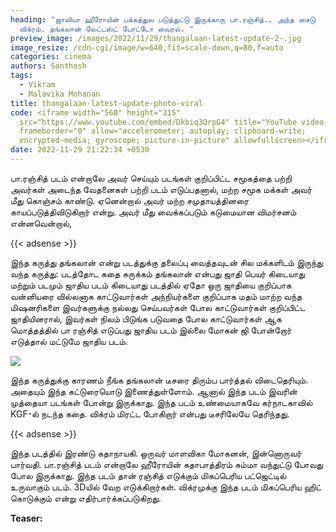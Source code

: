 ```yaml
---
heading: "ஜாலியா ஹீரோயின் பக்கத்துல படுத்துட்டு இருக்காரு பா.ரஞ்சித்.. அந்த சைடு
  விக்ரம். தங்கலான் லேட்டஸ்ட் போட்டோ வைரல். "
preview_image: /images/2022/11/29/thangalaan-latest-update-2-.jpg
image_resize: /cdn-cgi/image/w=640,fit=scale-down,q=80,f=auto
categories: cinema
authors: Santhosh
tags:
  - Vikram
  - Malavika Mohanan
title: thangalaan-latest-update-photo-viral
code: <iframe width="560" height="315"
  src="https://www.youtube.com/embed/Dkbiq3QrpG4" title="YouTube video player"
  frameborder="0" allow="accelerometer; autoplay; clipboard-write;
  encrypted-media; gyroscope; picture-in-picture" allowfullscreen></iframe>
date: 2022-11-29 21:22:34 +0530
---
```

பா.ரஞ்சித் படம் என்றாலே அவர் செய்யும் படங்கள் குறிப்பிட்ட சமூகத்தை பற்றி அவர்கள் அடைந்த வேதனைகள் பற்றி படம் எடுப்பதனால், மற்ற சமூக மக்கள் அவர் மீது கொஞ்சம் காண்டு. ஏனென்றால் அவர் மற்ற சமுதாயத்தினரை காயப்படுத்திவிடுகிறார் என்று. அவர் மீது வைக்கப்படும் கடுமையான விமர்சனம் என்னவென்றால்,

{{< adsense >}}

இந்த கருத்து தங்கலான் என்று படத்துக்கு தலைப்பு வைத்தவுடன் சில மக்களிடம் இருந்து வந்த கருத்து: படத்தோட கதை சுருக்கம் தங்கலான் என்பது ஜாதி பெயர் கிடையாது மற்றும் படமும் ஜாதிய படம் கிடையாது படத்தில் ஏதோ ஒரு ஜாதியை குறிப்பாக வன்னியரை வில்லனாக காட்டுவார்கள் அந்நியர்களை குறிப்பாக மதம் மாற்ற வந்த மிஷனரிகளை இவர்களுக்கு நல்லது செய்பவர்கள் போல காட்டுவார்கள் குறிப்பிட்ட ஜாதியினரால், இவர்கள் நிலம் பிடுங்க படுவதை போல காட்டுவார்கள் ஆக மொத்தத்தில் பா ரஞ்சித் எடுப்பது ஜாதிய படம் இல்லை மோகன் ஜி போன்றோர் எடுத்தால் மட்டுமே ஜாதிய படம்.

![](/images/2022/11/29/thangalaan-latest-update-1-.jpg)

இந்த கருத்துக்கு காரணம் நீங்க தங்கலான் டீசரை திரும்ப பார்த்தல் விடைதெரியும். அதையும் இந்த கட்டுரையொடு இணைத்துள்ளோம். ஆனால் இந்த படம் இவரின் முத்தையா படங்கள் போன்று இருக்காது. இந்த படம் உண்மையாகவே கர்நாடகாவில் KGF-ல் நடந்த கதை. விக்ரம் மிரட்ட போகிறார் என்பது டீசரிலேயே தெரிந்தது.

{{< adsense >}}

இந்த படத்தில் இரண்டு கதாநாயகி. ஒருவர் மாளவிகா மோகனன், இன்னொருவர் பார்வதி. பா.ரஞ்சித் படம் என்றாலே ஹீரோயின் கதாபாத்திரம் சும்மா வந்துட்டு போவது போல இருக்காது. இந்த படம் தான் ரஞ்சித் எடுக்கும் மிகப்பெரிய பட்ஜெட்டில் உருவாகும் படம். 3Dயில் வேற எடுக்கிறார்கள். விக்ரமுக்கு இந்த படம் மிகப்பெரிய ஹிட் கொடுக்கும் என்று எதிர்பார்க்கப்படுகிறது.

**T﻿easer:**